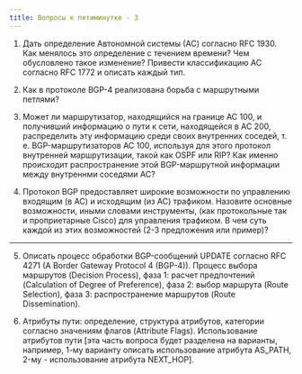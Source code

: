 ```yaml
---
title: Вопросы к пятиминутке - 3
---
```


1. Дать определение Автономной системы (АС) согласно RFC 1930. Как менялось это определение с течением времени? Чем обусловлено такое изменение? Привести классификацию АС согласно RFC 1772 и описать каждый тип.

2. Как в протоколе BGP-4 реализована борьба с маршрутными петлями?

3. Может ли маршрутизатор, находящийся на границе АС 100, и получивший информацию о пути к сети, находящейся в АС 200, распределить эту информацию среди своих внутренних соседей, т. е. BGP-маршрутизаторов АС 100, используя для этого протокол внутренней маршрутизации, такой как OSPF или RIP? Как именно происходит распространение этой BGP-маршрутной информации между внутреннми соседями АС?
4. Протокол BGP предоставляет широкие возможности по управлению входящим (в АС) и исходящим (из АС) трафиком. Назовите основные возможности, иными словами инструменты, (как протокольные так и проприетарные Cisco) для управления трафиком. В чем суть каждой из этих возможностей (2-3 предложения или пример)?

---

5. Описать процесс обработки BGP-сообщений UPDATE согласно RFC 4271 (A Border Gateway Protocol 4 (BGP-4)). Процесс выбора маршрутов (Decision Process), фаза 1: расчет предпочтений (Calculation of Degree of Preference), фаза 2: выбор маршрута (Route Selection), фаза 3: распространение маршрутов (Route Dissemination).

6. Атрибуты пути: определение, структура атрибутов, категории согласно значениям флагов (Attribute Flags). Использование атрибутов пути [эта часть вопроса будет разделена на варианты, например, 1-му варианту описать использование атрибута AS_PATH, 2-му - использование атрибута NEXT_HOP].